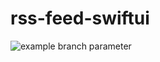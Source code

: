 # rss-feed-swiftui

![example branch parameter](https://github.com/github/docs/actions/workflows/main.yml/badge.svg?branch=feature-1)

